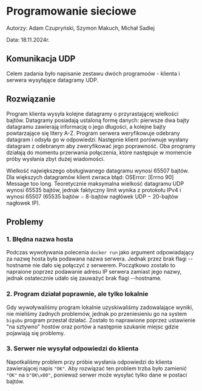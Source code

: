 # Programowanie sieciowe
Autorzy: Adam Czupryński, Szymon Makuch, Michał Sadlej

Data: 18.11.2024r.

##  Komunikacja UDP
Celem zadania było napisanie zestawu dwóch programoów - klienta i serwera wysyłające datagramy UDP.

## Rozwiązanie
Program klienta wysyła kolejne datagramy o przyrastającej wielkości bajtów. Datagramy posiadają ustaloną formę danych: pierwsze dwa bajty datagramu zawierają informację o jego długości, a kolejne bajty powtarzające się litery A-Z. Program serwera weryfikowuje odebrany datagram i odsyła go w odpowiedzi. Następnie klient porównuje wysłany datagram z odebranym aby zweryfikować jego poprawność. Oba programy działają do momentu przerwania połączenia, które następuje w momencie próby wysłania zbyt dużej wiadomości.

Wielkość największego obsługiwanego datagramu wynosi 65507 bajtów. Dla większych datagramów klient zwraca błąd: OSError: [Errno 90] Message too long. Teoretycznie maksymalna wielkość datagramu UDP wynosi 65535 bajtów, jednak faktyczny limit wynika z protokołu IPv4 i wynosi 65507 (65535 bajtów − 8-bajtów nagłówek UDP − 20-bajtów nagłowek IP).


## Problemy 

### 1. Błędna nazwa hosta
Podczas wywoływania polecenia `docker run` jako argument odpowiadający za nazwę hosta była podawana nazwa serwera. Jednak przez brak flagi --hostname nie dało się połączyć z serwerem. Początkowo zostało to napraione poprzez podawanie adresu IP serwera zamiast jego nazwy, jednak ostatecznie udało się zauważyć brak flagi --hostname.

### 2. Program działał poprawnie, ale tylko lokalnie
Gdy wywoływaliśmy program lokalnie uzyskiwaliśmy zadowalające wyniki, nie mieliśmy żadnych problemów, jednak po przeniesieniu go na system `bigubu` program przestał działać. Zostało to naprawione poprzez ustawienie "na sztywno" hostów oraz portów a następnie szukanie miejsc gdzie pojawiają się problemy.

### 3. Serwer nie wysyłał odpowiedzi do klienta
Napotkaliśmy problem przy próbie wysłania odpowiedzi do klienta zawierającej napis `"OK"`. Aby rozwiązać ten problem trzba było zamienić `"OK"` na `b"OK\x00"`, ponieważ serwer może wysyłać tylko dane w postaci bajtów.

